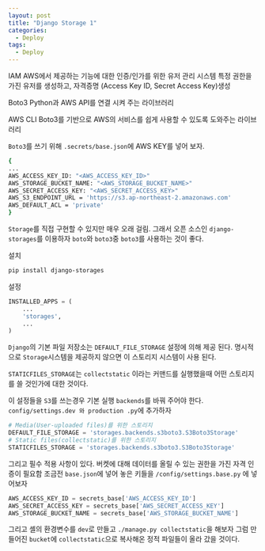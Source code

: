 ```yaml
---
layout: post
title: "Django Storage 1"
categories:
  - Deploy
tags:
  - Deploy
---
```


IAM
    AWS에서 제공하는 기능에 대한 인증/인가를 위한 유저 관리 시스템
    특정 권한을 가진 유저를 생성하고, 자격증명 (Access Key ID, Secret Access Key)생성
    
Boto3
    Python과 AWS API를 연결 시켜 주는 라이브러리

AWS CLI
    Boto3를 기반으로 AWS의 서비스를 쉽게 사용할 수 있도록 도와주는 라이브러리

`Boto3`를 쓰기 위해 `.secrets/base.json`에 AWS KEY를 넣어 보자.
```bash
{
...
AWS_ACCESS_KEY_ID: "<AWS_ACCESS_KEY_ID>"
AWS_STORAGE_BUCKET_NAME: "<AWS_STORAGE_BUCKET_NAME>"
AWS_SECRET_ACCESS_KEY: "<AWS_SECRET_ACCESS_KEY>"
AWS_S3_ENDPOINT_URL = 'https://s3.ap-northeast-2.amazonaws.com'
AWS_DEFAULT_ACL = 'private'
}
```
`Storage`를 직접 구현할 수 있지만 매우 오래 걸림. 그래서 오픈 소스인 `django-storages`를 이용하자
`boto`와 `boto3`중 `boto3`를 사용하는 것이 좋다.

설치
```bash
pip install django-storages
```
설정
```python
INSTALLED_APPS = (
    ...
    'storages',
    ...
)
```
`Django`의 기본 파일 저장소는 `DEFAULT_FILE_STORAGE` 설정에 의해 제공 된다. 명시적으로 `Storage`시스템을 제공하지 않으면 이 스토리지 시스템이 사용 된다. 

`STATICFILES_STORAGE`는 `collectstatic` 이라는 커맨드를 실행했을때 어떤 스토리지를 쓸 것인가에 대한 것이다.

이 설정들을 `S3`를 쓰는경우 기본 실행 `backends`를 바꿔 주어야 한다.
`config/settings.dev 와 production .py`에 추가하자
```python
# Media(User-uploaded files)를 위한 스토리지
DEFAULT_FILE_STORAGE = 'storages.backends.s3boto3.S3Boto3Storage'
# Static files(collectstatic)를 위한 스토리지
STATICFILES_STORAGE = 'storages.backends.s3boto3.S3Boto3Storage'
```
그리고 필수 적용 사항이 있다.
버켓에 대해 데이터를 올릴 수 있는 권한을 가진 자격 인증이 필요함
조금전 `base.json`에 넣어 놓은 키들을 `/config/settings.base.py` 에 넣어보자
```python
AWS_ACCESS_KEY_ID = secrets_base['AWS_ACCESS_KEY_ID']
AWS_SECRET_ACCESS_KEY = secrets_base['AWS_SECRET_ACCESS_KEY']
AWS_STORAGE_BUCKET_NAME = secrets_base['AWS_STORAGE_BUCKET_NAME']
```
그리고 셸의 환경변수를 `dev`로 만들고 `./manage.py collectstatic`을 해보자 그럼 만들어진 `bucket`에 `collectstatic`으로 복사해온 정적 파일들이 올라 갔을 것이다.